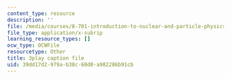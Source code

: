 ```yaml
---
content_type: resource
description: ''
file: /media/courses/8-701-introduction-to-nuclear-and-particle-physics-fall-2020/39dd17d2979ab38c60d0a982286b91cb_HnRoq5Pc8Z4.srt
file_type: application/x-subrip
learning_resource_types: []
ocw_type: OCWFile
resourcetype: Other
title: 3play caption file
uid: 39dd17d2-979a-b38c-60d0-a982286b91cb
---
```


